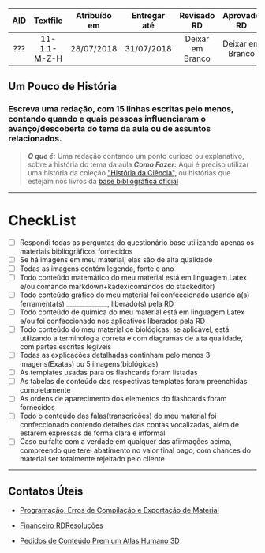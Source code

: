 ﻿|AID|Textfile|Atribuído em|Entregar até|Revisado RD|Aprovado RD|
|:-:|:-:|:-:|:-:|:-:|:-:|
|???|11-1.1-M-Z-H|28/07/2018|31/07/2018|Deixar em Branco|Deixar em Branco|

## Um Pouco de História
### Escreva uma redação, com 15 linhas escritas pelo menos, contando quando e quais pessoas influenciaram o avanço/descoberta do tema da aula ou de assuntos relacionados.
>***O que é:*** Uma redação contando um ponto curioso ou explanativo, sobre a história do tema da aula
>***Como Fazer:*** Aqui é preciso utilizar uma história da coleção ["História da Ciência",](https://drive.google.com/open?id=1xgkeJ5f3BzDFNsehQxzxo-8wxYj8Y56n) ou histórias que estejam nos livros da [base bibliográfica oficial](https://drive.google.com/open?id=1aOcKJe0X3hSxrmmIlXGZa3BNkWQ72e1o)

---
# CheckList
 - [ ] Respondi todas as perguntas do questionário base utilizando apenas os materiais bibliográficos fornecidos
 - [ ] Se há imagens em meu material, elas são de alta qualidade
 - [ ] Todas as imagens contém legenda, fonte e ano
 - [ ] Todo conteúdo matemático do meu material está em linguagem Latex e/ou comando markdown+kadex(comandos do stackeditor)
 - [ ] Todo conteúdo gráfico do meu material foi confeccionado usando a(s) ferramenta(s) _____________, liberado(s) pela RD
 - [ ] Todo conteúdo de química do meu material está em linguagem Latex e/ou foi confeccionado nos aplicativos liberados pela RD
 - [ ] Todo conteúdo do meu material de biológicas, se aplicável, está utilizando a terminologia correta e com diagramas de alta qualidade, com partes escritas legíveis
 - [ ] Todas as explicações detalhadas continham pelo menos 3 imagens(Exatas) ou 5 imagens(biológicas)
 - [ ] As templates usadas para os flashcards foram listadas
 - [ ] As tabelas de conteúdo das respectivas templates foram preenchidas completamente
 - [ ] As ordens de aparecimento dos elementos do flashcards foram fornecidos
 - [ ] Todo o conteúdo das falas(transcrições) do meu material foi confeccionado contendo detalhes das contas vocalizadas, além de estarem expressas de forma clara e informal
 - [ ] Caso eu falte com a verdade em qualquer das afirmações acima, compreendo que terei abatimento no valor final pago, com chances do material ser totalmente rejeitado pelo cliente

---
## Contatos Úteis
* [Programação, Erros de Compilação e Exportação de Material](mailto:HelpDeskTI@rdresolucoes.com)

* [Financeiro RDResoluções](mailto:financeiro@rdresolucoes.com)

* [Pedidos de Conteúdo Premium Atlas Humano 3D](mailto:imagens@rdresolucoes.com)
